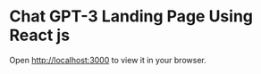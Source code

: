 # Chat GPT-3 Landing Page Using React js

Open [http://localhost:3000](https://chatgpt3webapp.netlify.app/) to view it in your browser.

